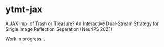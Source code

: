 # ytmt-jax
A JAX impl of Trash or Treasure? An Interactive Dual-Stream Strategy for Single Image Reflection Separation (NeurIPS 2021)

Work in progress...
